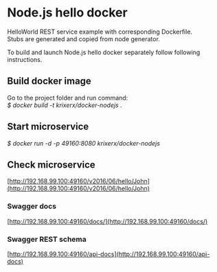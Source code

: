 # Node.js hello docker
HelloWorld REST service example with corresponding Dockerfile.  
Stubs are generated and copied from node generator.

To build and launch Node.js hello docker separately follow following instructions.

## Build docker image
Go to the project folder and run command:  
_$ docker build -t krixerx/docker-nodejs ._

## Start microservice
_$ docker run -d -p 49160:8080 krixerx/docker-nodejs_

## Check microservice
[http://192.168.99.100:49160/v2016/06/hello/John](http://192.168.99.100:49160/v2016/06/hello/John)

### Swagger docs
[http://192.168.99.100:49160/docs/](http://192.168.99.100:49160/docs/)

### Swagger REST schema
[http://192.168.99.100:49160/api-docs](http://192.168.99.100:49160/api-docs)


